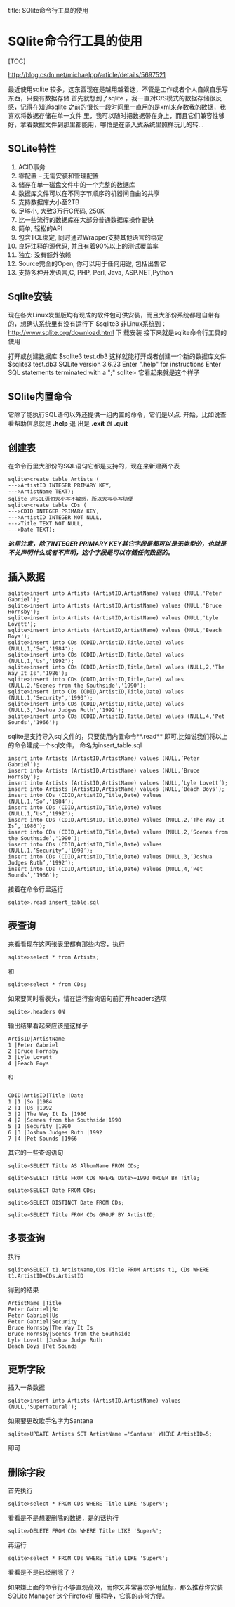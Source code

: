 title: SQlite命令行工具的使用

# SQlite命令行工具的使用
[TOC]

http://blog.csdn.net/michaelpp/article/details/5697521

最近使用sqlite 较多，这东西现在是越用越着迷，不管是工作或者个人自娱自乐写东西，只要有数据存储 首先就想到了sqlite ，我一直对C/S模式的数据存储很反感，记得在知道sqlite 之前的很长一段时间里一直用的是xml来存数我的数据，我喜欢将数据存储在单一文件 里，我可以随时把数据带在身上，而且它们兼容性够好，拿着数据文件到那里都能用，哪怕是在嵌入式系统里照样玩儿的转…

## SQLite特性
1. ACID事务
2. 零配置 – 无需安装和管理配置
3. 储存在单一磁盘文件中的一个完整的数据库
4. 数据库文件可以在不同字节顺序的机器间自由的共享
5. 支持数据库大小至2TB
6. 足够小, 大致3万行C代码, 250K
7. 比一些流行的数据库在大部分普通数据库操作要快
8. 简单, 轻松的API
9. 包含TCL绑定, 同时通过Wrapper支持其他语言的绑定
10. 良好注释的源代码, 并且有着90%以上的测试覆盖率
11. 独立: 没有额外依赖
12. Source完全的Open, 你可以用于任何用途, 包括出售它
13. 支持多种开发语言,C, PHP, Perl, Java, ASP.NET,Python

## Sqlite安装 
现在各大Linux发型版均有现成的软件包可供安装，而且大部份系统都是自带有的，想确认系统里有没有运行下
$sqlite3 
非Linux系统到：http://www.sqlite.org/download.html 下 载安装
接下来就是sqlite命令行工具的使用

打开或创建数据库 
$sqlite3 test.db3 
这样就能打开或者创建一个新的数据库文件
$sqlite3 test.db3
SQLite version 3.6.23
Enter ".help" for instructions
Enter SQL statements terminated with a ";"
sqlite> 
它看起来就是这个样子

## SQlite内置命令 
它除了能执行SQL语句以外还提供一组内置的命令，它们是以点. 开始，比如说查看帮助信息就是 **.help** 退 出是 **.exit** 跟 **.quit**

## 创建表 
在命令行里大部份的SQL语句它都是支持的，现在来新建两个表
```
sqlite>create table Artists (
--->ArtistID INTEGER PRIMARY KEY,
--->ArtistName TEXT); 
sqlite 对SQL语句大小写不敏感，所以大写小写随便
sqlite>create table CDs (
--->CDID INTEGER PRIMARY KEY,
--->ArtistID INTEGER NOT NULL,
--->Title TEXT NOT NULL,
--->Date TEXT); 
```

***这里注意，除了INTEGER PRIMARY KEY其它字段是都可以是无类型的，也就是不关声明什么或者不声明，这个字段是可以存储任何数据的。***

## 插入数据 
```
sqlite>insert into Artists (ArtistID,ArtistName) values (NULL,'Peter Gabriel');
sqlite>insert into Artists (ArtistID,ArtistName) values (NULL,'Bruce Hornsby');
sqlite>insert into Artists (ArtistID,ArtistName) values (NULL,'Lyle Lovett');
sqlite>insert into Artists (ArtistID,ArtistName) values (NULL,'Beach Boys'); 
sqlite>insert into CDs (CDID,ArtistID,Title,Date) values (NULL,1,'So','1984');
sqlite>insert into CDs (CDID,ArtistID,Title,Date) values (NULL,1,'Us','1992');
sqlite>insert into CDs (CDID,ArtistID,Title,Date) values (NULL,2,'The Way It Is','1986');
sqlite>insert into CDs (CDID,ArtistID,Title,Date) values (NULL,2,'Scenes from the Southside','1990');
sqlite>insert into CDs (CDID,ArtistID,Title,Date) values (NULL,1,'Security','1990');
sqlite>insert into CDs (CDID,ArtistID,Title,Date) values (NULL,3,'Joshua Judges Ruth','1992');
sqlite>insert into CDs (CDID,ArtistID,Title,Date) values (NULL,4,'Pet Sounds','1966'); 
```
sqlite是支持导入sql文件的，只要使用内置命令**.read** 即可,比如说我们将以上的命令建成一个sql文件， 命名为insert_table.sql
```
insert into Artists (ArtistID,ArtistName) values (NULL,’Peter Gabriel’);
insert into Artists (ArtistID,ArtistName) values (NULL,’Bruce Hornsby’);
insert into Artists (ArtistID,ArtistName) values (NULL,’Lyle Lovett’);
insert into Artists (ArtistID,ArtistName) values (NULL,’Beach Boys’);
insert into CDs (CDID,ArtistID,Title,Date) values (NULL,1,’So’,'1984′);
insert into CDs (CDID,ArtistID,Title,Date) values (NULL,1,’Us’,'1992′);
insert into CDs (CDID,ArtistID,Title,Date) values (NULL,2,’The Way It Is’,'1986′);
insert into CDs (CDID,ArtistID,Title,Date) values (NULL,2,’Scenes from the Southside’,'1990′);
insert into CDs (CDID,ArtistID,Title,Date) values (NULL,1,’Security’,'1990′);
insert into CDs (CDID,ArtistID,Title,Date) values (NULL,3,’Joshua Judges Ruth’,'1992′);
insert into CDs (CDID,ArtistID,Title,Date) values (NULL,4,’Pet Sounds’,'1966′);
```
接着在命令行里运行
```
sqlite>.read insert_table.sql
```

## 表查询 
来看看现在这两张表里都有那些内容，执行
```
sqlite>select * from Artists; 
```
和
```
sqlite>select * from CDs; 
```
如果要同时看表头，请在运行查询语句前打开headers选项
```
sqlite>.headers ON 
```
输出结果看起来应该是这样子

```
ArtisID|ArtistName
1 |Peter Gabriel
2 |Bruce Hornsby
3 |Lyle Lovett
4 |Beach Boys

和


CDID|ArtisID|Title |Date
1 |1 |So |1984
2 |1 |Us |1992
3 |2 |The Way It Is |1986
4 |2 |Scenes from the Southside|1990
5 |1 |Security |1990
6 |3 |Joshua Judges Ruth |1992
7 |4 |Pet Sounds |1966
```
其它的一些查询语句
```
sqlite>SELECT Title AS AlbumName FROM CDs;

sqlite>SELECT Title FROM CDs WHERE Date>=1990 ORDER BY Title;

sqlite>SELECT Date FROM CDs;

sqlite>SELECT DISTINCT Date FROM CDs;

sqlite>SELECT Title FROM CDs GROUP BY ArtistID;
```
## 多表查询 
执行
```
sqlite>SELECT t1.ArtistName,CDs.Title FROM Artists t1, CDs WHERE t1.ArtistID=CDs.ArtistID 
```
得到的结果
```
ArtistName |Title
Peter Gabriel|So
Peter Gabriel|Us
Peter Gabriel|Security
Bruce Hornsby|The Way It Is
Bruce Hornsby|Scenes from the Southside
Lyle Lovett |Joshua Judge Ruth
Beach Boys |Pet Sounds
```

## 更新字段 
插入一条数据
```
sqlite>insert into Artists (ArtistID,ArtistName) values (NULL,'Supernatural'); 
```
如果要更改歌手名字为Santana
```
sqlite>UPDATE Artists SET ArtistName ='Santana' WHERE ArtistID=5; 
```
即可

## 删除字段 
首先执行
```
sqlite>select * FROM CDs WHERE Title LIKE 'Super%'; 
```
看看是不是想要删除的数据，是的话执行
```
sqlite>DELETE FROM CDs WHERE Title LIKE 'Super%'; 
```
再运行
```
sqlite>select * FROM CDs WHERE Title LIKE 'Super%'; 
```
看看是不是已经删除了？

如果嫌上面的命令行不够直观高效，而你又非常喜欢多用鼠标，那么推荐你安装SQLite Manager 这个Firefox扩展程序，它真的非常方便。
